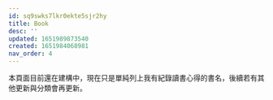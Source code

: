 ```yaml
---
id: sq9swks7lkr0ekte5sjr2hy
title: Book
desc: ''
updated: 1651989873540
created: 1651984068981
nav_order: 4
---
```


本頁面目前還在建構中，現在只是單純列上我有紀錄讀書心得的書名，後續若有其他更新與分類會再更新。
